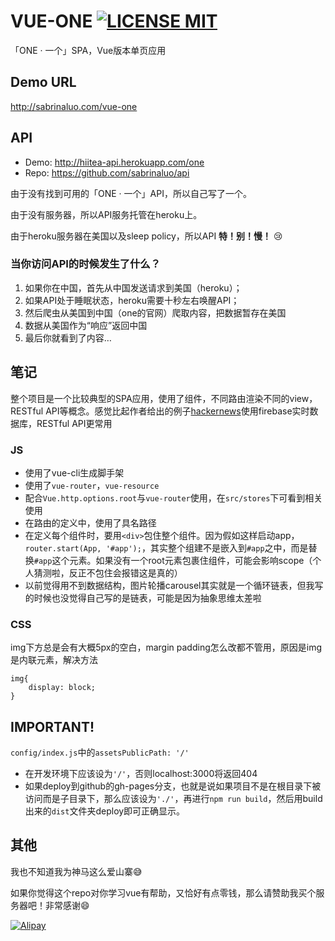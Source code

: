 # VUE-ONE [![LICENSE MIT](https://img.shields.io/badge/LICENSE-MIT-blue.svg)](https://opensource.org/licenses/MIT)
「ONE · 一个」SPA，Vue版本单页应用

## Demo URL
http://sabrinaluo.com/vue-one

## API
- Demo: http://hiitea-api.herokuapp.com/one
- Repo: https://github.com/sabrinaluo/api

由于没有找到可用的「ONE · 一个」API，所以自己写了一个。

由于没有服务器，所以API服务托管在heroku上。

由于heroku服务器在美国以及sleep policy，所以API **特！别！慢！** :cry:

### 当你访问API的时候发生了什么？
1. 如果你在中国，首先从中国发送请求到美国（heroku）；
2. 如果API处于睡眠状态，heroku需要十秒左右唤醒API；
3. 然后爬虫从美国到中国（one的官网）爬取内容，把数据暂存在美国
4. 数据从美国作为“响应”返回中国
5. 最后你就看到了内容…

## 笔记
整个项目是一个比较典型的SPA应用，使用了组件，不同路由渲染不同的view，RESTful API等概念。感觉比起作者给出的例子[hackernews](https://github.com/vuejs/vue-hackernews)使用firebase实时数据库，RESTful API更常用

### JS
- 使用了vue-cli生成脚手架
- 使用了`vue-router`，`vue-resource`
- 配合`Vue.http.options.root`与`vue-router`使用，在`src/stores`下可看到相关使用
- 在路由的定义中，使用了具名路径
- 在定义每个组件时，要用`<div>`包住整个组件。因为假如这样启动app，`router.start(App, '#app');`，其实整个组建不是嵌入到`#app`之中，而是替换`#app`这个元素。如果没有一个root元素包裹住组件，可能会影响scope（个人猜测啦，反正不包住会报错这是真的）
- 以前觉得用不到数据结构，图片轮播carousel其实就是一个循环链表，但我写的时候也没觉得自己写的是链表，可能是因为抽象思维太差啦

### CSS
img下方总是会有大概5px的空白，margin padding怎么改都不管用，原因是img是内联元素，解决方法
```
img{
    display: block;
}
```

## IMPORTANT!
`config/index.js`中的`assetsPublicPath: '/'`
- 在开发环境下应该设为`'/'`，否则localhost:3000将返回404
- 如果deploy到github的gh-pages分支，也就是说如果项目不是在根目录下被访问而是子目录下，那么应该设为`'./'`，再进行`npm run build`，然后用build出来的`dist`文件夹deploy即可正确显示。

## 其他
我也不知道我为神马这么爱山寨:sweat_smile:

如果你觉得这个repo对你学习vue有帮助，又恰好有点零钱，那么请赞助我买个服务器吧！非常感谢:smile:

[![Alipay](http://7xow88.com1.z0.glb.clouddn.com/alip.jpg?imageView2/3/w/150/)](http://7xow88.com1.z0.glb.clouddn.com/alip.jpg)